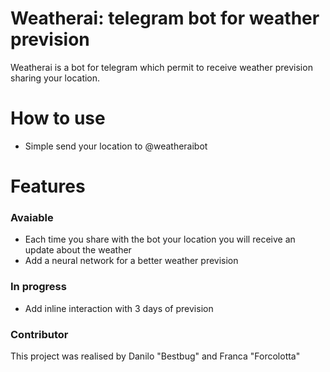 # Weatherai: telegram bot for weather prevision

Weatherai is a bot for telegram which permit to receive weather prevision sharing your location.
# How to use
- Simple send your location to @weatheraibot

# Features 
### Avaiable
  - Each time you share with the bot your location you will receive an update about the weather
  - Add a neural network for a better weather prevision
### In progress

- Add inline interaction with 3 days of prevision


### Contributor
This project was realised by Danilo "Bestbug" and Franca "Forcolotta"
